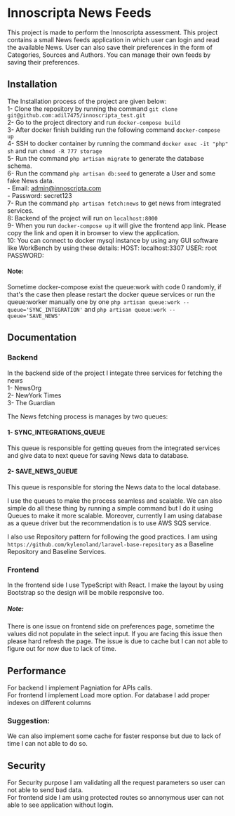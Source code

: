 
# Innoscripta News Feeds

This project is made to perform the Innoscripta assessment. This project contains a small News feeds application in which user can login and read the available News. User can also save their preferences in the form of Categories, Sources and Authors. You can manage their own feeds by saving their preferences.






## Installation
The Installation process of the project are given below:                        
1- Clone the repository by running the command ```git clone git@github.com:adil7475/innoscripta_test.git```             
2- Go to the project directory and run ```docker-compose build```        
3- After docker finish building run the following command ```docker-compose up```       
4- SSH to docker container by running the command ```docker exec -it "php" sh``` and run ```chmod -R 777 storage```    
5- Run the command ```php artisan migrate``` to generate the database schema.   
6- Run the command ```php artisan db:seed``` to generate a User and some fake News data.    
    - Email: admin@innoscripta.com  
    - Password: secret123   
7- Run the command ```php artisan fetch:news``` to get news from integrated services.    
8: Backend of the project will run on ```localhost:8000```  
9- When you run ```docker-compose up``` it will give the frontend app link. Please copy the link and open it in browser to view the application.    
10: You can connect to docker mysql instance by using any GUI software like WorkBench by using these details: HOST: localhost:3307 USER: root PASSWORD:

#### Note:
Sometime docker-compose exist the queue:work with code 0 randomly, if that's the case then please restart the docker queue services or run the queue:worker manually one by one ```php artisan queue:work --queue='SYNC_INTEGRATION'``` and ```php artisan queue:work --queue='SAVE_NEWS'```
## Documentation

### Backend
In the backend side of the project I integate three services for fetching the news  
1- NewsOrg  
2- NewYork Times    
3- The Guardian

The News fetching process is manages by two queues:
#### 1- SYNC_INTEGRATIONS_QUEUE
This queue is responsible for getting queues from the integrated services and give data to next queue for saving News data to database.

#### 2- SAVE_NEWS_QUEUE
This queue is responsible for storing the News data to the local database.

I use the queues to make the process seamless and scalable. We can also simple do all these thing by running a simple command but I do it using Queues to make it more scalable.
Moreover, currently I am using database as a queue driver but the recommendation is to use AWS SQS service.

I also use Repository pattern for following the good practices. I am using ```https://github.com/kylenoland/laravel-base-repository``` as a Baseline Repository and Baseline Services.

### Frontend
In the frontend side I use TypeScript with React. I make the layout by using Bootstrap so the design will be mobile responsive too.
##### Note: 
There is one issue on frontend side on preferences page, sometime the values did not populate in
the select input. If you are facing this issue then please hard refresh the page. The issue is due to cache but I can not able to figure out for now due to lack of time.


## Performance
For backend I implement Pagniation for APIs calls.    
For frontend I implement Load more option.
For database I add proper indexes on different columns
### Suggestion:
We can also implement some cache for faster response but due to lack of time I can not able to do so.
## Security
For Security purpose I am validating all the request parameters so user can not able to send bad data.  
For frontend side I am using protected routes so annonymous user can not able to see application without login.